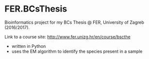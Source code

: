 # FER.BCsThesis
Bioinformatics project for my BCs Thesis @ FER, University of Zagreb (2016/2017). 

Link to a course site: http://www.fer.unizg.hr/en/course/bscthe

* written in Python
* uses the EM algorithm to identify the species present in a sample
